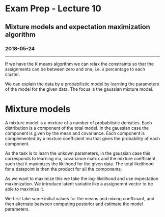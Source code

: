 # Exam Prep - Lecture 10 
## Mixture models and expectation maximization algorithm
### 2018-05-24
---
If we have the K means algorithm we can relax the constraints so that the assignments can be between zero and one, i.e. a percentage to each cluster. 

We can explain the data by a probabilistic model by learning the parameters of the model for the given data. The focus is the gaussian mixture model.  

# Mixture models 
A mixture model is a mixture of a number of probabilistic densities. Each distribution is a component of the total model. In the gaussian case the component is given by the mean and covariance.  Each component is complemented by a mixture coefficient mu that gives the probability of each component. 

As the task is to learn the unkown parameters, in the gaussian case this corresponds to learning mu, covariance matrix and the mixture coefficient such that it maximizes the liklihood for the given data. The total likelihood for a datapoint is then the product for all the components. 

As we want to maximize this we take the log-likelihood and use expectation maximization. We introduce latent variable like a assignemnt vector to be able to maximize it. 

We first take some initial values for the means and mixing coefficiant, and then alternate between computing posterior and estimate the model parameters. 